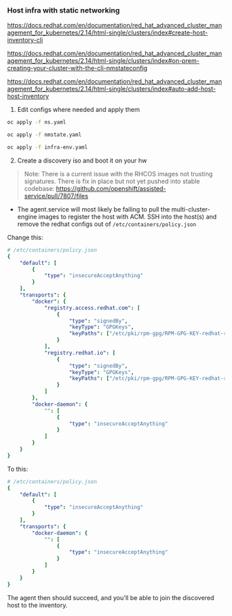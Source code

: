 ### Host infra with static networking
https://docs.redhat.com/en/documentation/red_hat_advanced_cluster_management_for_kubernetes/2.14/html-single/clusters/index#create-host-inventory-cli

https://docs.redhat.com/en/documentation/red_hat_advanced_cluster_management_for_kubernetes/2.14/html-single/clusters/index#on-prem-creating-your-cluster-with-the-cli-nmstateconfig

https://docs.redhat.com/en/documentation/red_hat_advanced_cluster_management_for_kubernetes/2.14/html-single/clusters/index#auto-add-host-host-inventory

1. Edit configs where needed and apply them

```bash
oc apply -f ns.yaml

oc apply -f nmstate.yaml

oc apply -f infra-env.yaml
```

2. Create a discovery iso and boot it on your hw

> Note: There is a current issue with the RHCOS images not trusting signatures.
> There is fix in place but not yet pushed into stable codebase: https://github.com/openshift/assisted-service/pull/7807/files

- The agent.service will most likely be failing to pull the multi-cluster-engine images to register the host with ACM. SSH into the host(s) and remove the redhat configs out of `/etc/containers/policy.json`

Change this:
```yaml
# /etc/containers/policy.json
{
    "default": [
        {
            "type": "insecureAcceptAnything"
        }
    ],
    "transports": {
        "docker": {
            "registry.access.redhat.com": [
                {
                    "type": "signedBy",
                    "keyType": "GPGKeys",
                    "keyPaths": ["/etc/pki/rpm-gpg/RPM-GPG-KEY-redhat-release", "/etc/pki/rpm-gpg/RPM-GPG-KEY-redhat-beta"]
                }
            ],
            "registry.redhat.io": [
                {
                    "type": "signedBy",
                    "keyType": "GPGKeys",
                    "keyPaths": ["/etc/pki/rpm-gpg/RPM-GPG-KEY-redhat-release", "/etc/pki/rpm-gpg/RPM-GPG-KEY-redhat-beta"]
                }
            ]
        },
        "docker-daemon": {
            "": [
                {
                    "type": "insecureAcceptAnything"
                }
            ]
        }
    }
}
```

To this:
```yaml
# /etc/containers/policy.json
{
    "default": [
        {
            "type": "insecureAcceptAnything"
        }
    ],
    "transports": {
        "docker-daemon": {
            "": [
                {
                    "type": "insecureAcceptAnything"
                }
            ]
        }
    }
}
```

The agent then should succeed, and you'll be able to join the discovered host to the inventory.